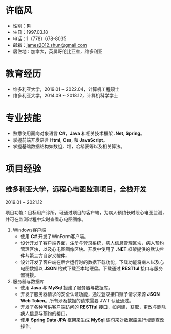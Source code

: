 <link rel="stylesheet" href="font.css">

# 许临风
- 性别：男
- 生日：1997.03.18
- 电话：1（778）678-8035
- 邮箱：james2012.shun@gmail.com
- 居住地：加拿大，英属哥伦比亚省，维多利亚

# 教育经历
- 维多利亚大学，2019.01 ~ 2022.04，计算机工程硕士
- 维多利亚大学，2014.09 ~ 2018.12，计算机科学学士

# 专业技能
- 熟悉使用面向对象语言 **C#**，**Java** 和相关技术框架 **.Net**, **Spring**。
- 掌握前端开发语言 **Html**, **Css**, 和 **JavaScript**。
- 掌握基础数据结构如数组，堆，哈希表等以及相关算法。


# 项目经验
## 维多利亚大学，远程心电图监测项目，全栈开发

2019.01 ~ 2021.12

项目功能：目标用户诊所，可通过项目的客户端，为病人预约长时段心电图监测，并可在监测过程中实时查看心电图图像。
1. Windows客户端 
    - 使用 **C#** 开发了WinForm客户端。
    - 设计开发了客户端界面，注册与登录系统，病人信息管理区块，病人预约管理区块，以及心电图图像区块。开发中使用了 **.NET** 框架提供的默认控件与第三方自定义控件。
    - 设计开发了客户端在后台运行时的数据下载功能。下载功能将病人以及心电图数据以 **JSON** 格式下载至本地硬盘。下载通过 **RESTful** 接口与服务器链接。
2. 服务器与数据库
    - 使用 **Java** 与 **MySql** 搭建了服务器与数据库。
    - 开发了服务器请求的安全认证功能，通过登录接口赋予请求来源 **JSON Web Token**。所有涉及数据的请求需要 JWT 认证通过。
    - 开发了各种可供客户端访问的 **RESTful** 接口，如创建，获取，更改与删除病人信息与预约的接口。
    - 使用 **Spring Data JPA** 框架来生成 **MySql** 语句来对数据库进行增删查改操作。